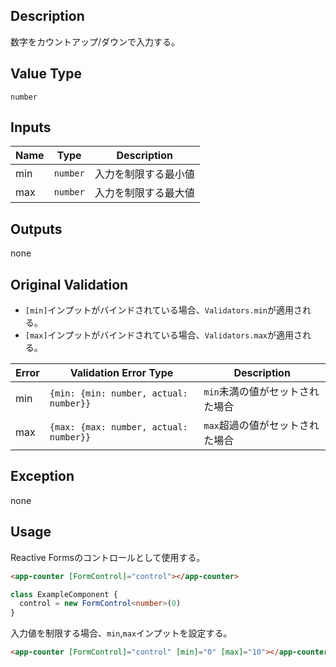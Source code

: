## Description

数字をカウントアップ/ダウンで入力する。

## Value Type

`number`

## Inputs

| Name | Type     | Description |
|------|----------|-------------|
| min  | `number` | 入力を制限する最小値  |
| max  | `number` | 入力を制限する最大値  |

## Outputs

none

## Original Validation

* `[min]`インプットがバインドされている場合、`Validators.min`が適用される。
* `[max]`インプットがバインドされている場合、`Validators.max`が適用される。

| Error | Validation Error Type                   | Description        |
|-------|-----------------------------------------|--------------------|
| min   | `{min: {min: number, actual: number}} ` | `min`未満の値がセットされた場合 |
| max   | `{max: {max: number, actual: number}}`  | `max`超過の値がセットされた場合 |


## Exception

none

## Usage

Reactive Formsのコントロールとして使用する。

```html
<app-counter [FormControl]="control"></app-counter>
```

```typescript
class ExampleComponent {
  control = new FormControl<number>(0)
}
```

入力値を制限する場合、`min`,`max`インプットを設定する。
```html
<app-counter [FormControl]="control" [min]="0" [max]="10"></app-counter>
```

